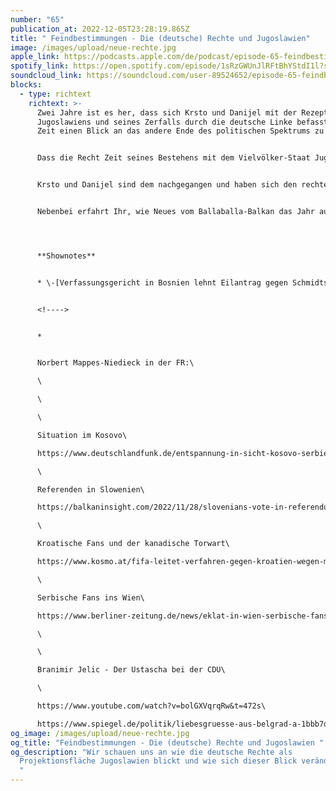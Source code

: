 ```yaml
---
number: "65"
publication_at: 2022-12-05T23:28:19.865Z
title: " Feindbestimmungen - Die (deutsche) Rechte und Jugoslawien"
image: /images/upload/neue-rechte.jpg
apple_link: https://podcasts.apple.com/de/podcast/episode-65-feindbestimmungen-die-deutsche-rechte-und/id1170436903?i=1000588945255
spotify_link: https://open.spotify.com/episode/1sRzGWUnJlRFtBhYStdI1l?si=d79f6169c47f4073
soundcloud_link: https://soundcloud.com/user-89524652/episode-65-feindbestimmungen-die-deutsche-rechte-und-jugoslawien
blocks:
  - type: richtext
    richtext: >-
      Zwei Jahre ist es her, dass sich Krsto und Danijel mit der Rezeption
      Jugoslawiens und seines Zerfalls durch die deutsche Linke befasst haben.
      Zeit einen Blick an das andere Ende des politischen Spektrums zu werfen.


      Dass die Recht Zeit seines Bestehens mit dem Vielvölker-Staat Jugoslawien wenig anfangen konnte, versteht sich fast von selbst. Schließlich stand da jenseits der Karawanken nicht nur ein kommunistisches Staatswesen, sondern auch noch ein "Völkergefängnis", das angeblich grundverschiedene Ethnien zu einem Zusammenleben zwang - eine doppelte Dystopie aus rechter Sicht. Daran hat sich seit den 90ern nicht viel geändert. Doch die Freund-Feindbestimmung insbesondere in der Analyse der Sezessionskriege hat einen ganz grundlegenden Wandel erfahren.


      Krsto und Danijel sind dem nachgegangen und haben sich den rechten Diskurs in Deutschland heute und vor 30 Jahren mal näher angesehen. Dabei sind sie auf ein paar interessante Parallelen in der Argumentation von Ex-Nazi-Kollaborateuren, Neuen Rechten und Konservativen gestoßen.


      Nebenbei erfahrt Ihr, wie Neues vom Ballaballa-Balkan das Jahr ausklingen lassen wird, warum Šljivovica mehr als nur ein Schnaps ist - jetzt auch hochoffiziell - und wie sich die Lage im Kosovo so entwickelt hat.




      **Shownotes**


      * \-[Verfassungsgericht in Bosnien lehnt Eilantrag gegen Schmidtsche Reformen ab](https://www.slobodnaevropa.org/a/ustavni-sud-bih-odbio-zahtjeve-za-privremeno-suspendiranje-izbornog-zakona/32159184.html) (Slobodna Evropa)


      <!---->


      *


      Norbert Mappes-Niedieck in der FR:\

      \

      \

      \

      Situation im Kosovo\

      https://www.deutschlandfunk.de/entspannung-in-sicht-kosovo-serbien-streit-um-autoschilder-100.html\

      \

      Referenden in Slowenien\

      https://balkaninsight.com/2022/11/28/slovenians-vote-in-referendum-to-restore-public-broadcasters-independence/\

      \

      Kroatische Fans und der kanadische Torwart\

      https://www.kosmo.at/fifa-leitet-verfahren-gegen-kroatien-wegen-milan-borjan-ein/\

      \

      Serbische Fans ins Wien\

      https://www.berliner-zeitung.de/news/eklat-in-wien-serbische-fans-singen-albaner-toeten-und-schlachten-li.293671\

      \

      \

      Branimir Jelic - Der Ustascha bei der CDU\

      \

      https://www.youtube.com/watch?v=bolGXVqrqRw&t=472s\

      https://www.spiegel.de/politik/liebesgruesse-aus-belgrad-a-1bbb7da9-0002-0001-0000-000043231085
og_image: /images/upload/neue-rechte.jpg
og_title: "Feindbestimmungen - Die (deutsche) Rechte und Jugoslawien "
og_description: "Wir schauen uns an wie die deutsche Rechte als
  Projektionsfläche Jugoslawien blickt und wie sich dieser Blick verändert hat.
  "
---
```

